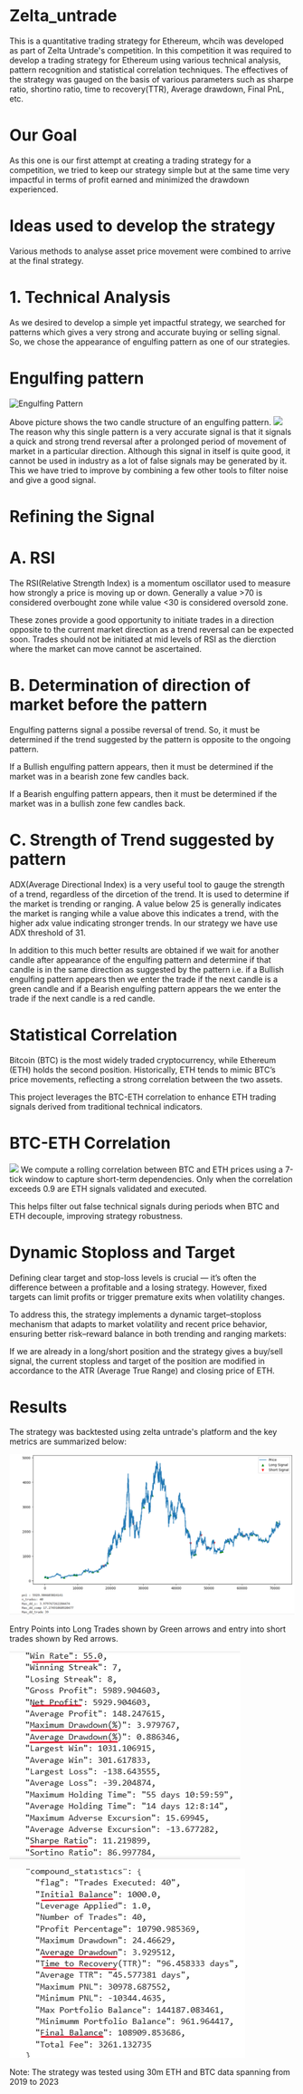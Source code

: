 # Zelta_untrade
This is a quantitative trading strategy for Ethereum, whcih was developed as part of Zelta Untrade's competition. In this competition it was required to develop a trading strategy for Ethereum using various technical analysis, pattern recognition and statistical correlation techniques.
The effectives of the strategy was gauged on the basis of various parameters such as sharpe ratio, shortino ratio, time to recovery(TTR), Average drawdown, Final PnL, etc.
# Our Goal 
As this one is our first attempt at creating a trading strategy for a competition, we tried to keep our strategy simple but at the same time very impactful in terms of profit earned and minimized the drawdown experienced. 
# Ideas used to develop the strategy
Various methods to analyse asset price movement were combined to arrive at the final strategy.
# 1. Technical Analysis
   As we desired to develop a simple yet impactful strategy, we searched for patterns which gives a very strong and accurate buying or selling signal.
   So, we chose the appearance of engulfing pattern as one of our strategies.
   # Engulfing pattern
   ![Engulfing Pattern](https://forexopher.com/wp-content/uploads/2025/05/bullish-engulfing-pattern.png)
   
   Above picture shows the two candle structure of an engulfing pattern.
   ![](https://blueberrymarkets.com/media/rj3gjwbv/classic-engulfing-pattern-strategy.png)
   The reason why this single pattern is a very accurate signal is that it signals a quick and strong trend reversal after a prolonged period of movement of market in a particular direction. 
   Although this signal in itself is quite good, it cannot be used in industry as a lot of false signals may be generated by it. This we have tried to improve by combining a few other tools to filter noise and give a good signal.
   # Refining the Signal
   # A. RSI
   The RSI(Relative Strength Index) is a momentum oscillator used to measure how strongly a price is moving up or down. Generally a value >70 is considered overbought zone while value <30 is considered oversold zone.
   
   These zones provide a good opportunity to initiate trades in a direction opposite to the current market direction as a trend reversal can be expected soon. Trades should not be initiated at mid levels of RSI as the dierction where the market can move cannot be ascertained.
   
   # B. Determination of direction of market before the pattern
   Engulfing patterns signal a possibe reversal of trend. So, it must be determined if the trend suggested by the pattern is opposite to the ongoing pattern.
   
   If a Bullish engulfing pattern appears, then it must be determined if the market was in a bearish zone few candles back.
   
   If a Bearish engulfing pattern appears, then it must be determined if the market was in a bullish zone few candles back.
   
   # C. Strength of Trend suggested by pattern 
   ADX(Average Directional Index) is a very useful tool to gauge the strength of a trend, regardless of the dircetion of the trend. It is used to determine if the market is trending or ranging.
   A value below 25 is generally indicates the market is ranging while a value above this indicates a trend, with the higher adx value indicating stronger trends. 
   In our strategy we have use ADX threshold of 31.
   
   In addition to this much better results are obtained if we wait for another candle after appearance of the engulfing pattern and determine if that candle is in the same direction as suggested by the pattern i.e. if a Bullish engulfing pattern appears then we enter the trade if the next candle is a green candle and if a Bearish engulfing pattern appears the we enter the trade if the next candle is a red candle. 

# Statistical Correlation
Bitcoin (BTC) is the most widely traded cryptocurrency, while Ethereum (ETH) holds the second position. Historically, ETH tends to mimic BTC’s price movements, reflecting a strong correlation between the two assets.

This project leverages the BTC-ETH correlation to enhance ETH trading signals derived from traditional technical indicators.
   # BTC-ETH Correlation 
   ![](https://lh7-qw.googleusercontent.com/docsz/AD_4nXcbsPxnb0Z53jX1RVdo5TFWs3RYFhuV9MCDJbTzL0Xd7KFuTDZNgMBJTBxEXwz6Ele_hmgP400icfxutoznBCkhQ8iNheb973J8MVUfYwEquUnherLxdNb2_BVmtK9tDE0Ip2kz?key=XJGj_qLf3I1ELfpkrsWXGQ)
   We compute a rolling correlation between BTC and ETH prices using a 7-tick window to capture short-term dependencies.
Only when the correlation exceeds 0.9 are ETH signals validated and executed.

This helps filter out false technical signals during periods when BTC and ETH decouple, improving strategy robustness.
# Dynamic Stoploss and Target  
Defining clear target and stop-loss levels is crucial — it’s often the difference between a profitable and a losing strategy.
However, fixed targets can limit profits or trigger premature exits when volatility changes.

To address this, the strategy implements a dynamic target–stoploss mechanism that adapts to market volatility and recent price behavior, ensuring better risk–reward balance in both trending and ranging markets:

If we are already in a long/short position and the strategy gives a buy/sell signal, the current stopless and target of the position are modified in accordance to the ATR (Average True Range) and closing price of ETH.

# Results
The strategy was backtested using zelta untrade's platform and the key metrics are summarized below:

![Trade Entry Points and PnL Summary](picture_1.png)

Entry Points into Long Trades shown by Green arrows and entry into short trades shown by Red arrows.


![Sharpe Ratio,Winning percentage,Drawdown of strategy](picture_2.png)


![Final Balance and Net PnL](picture_3.png)


Note: The strategy was tested using 30m ETH and BTC data spanning from 2019 to 2023  
